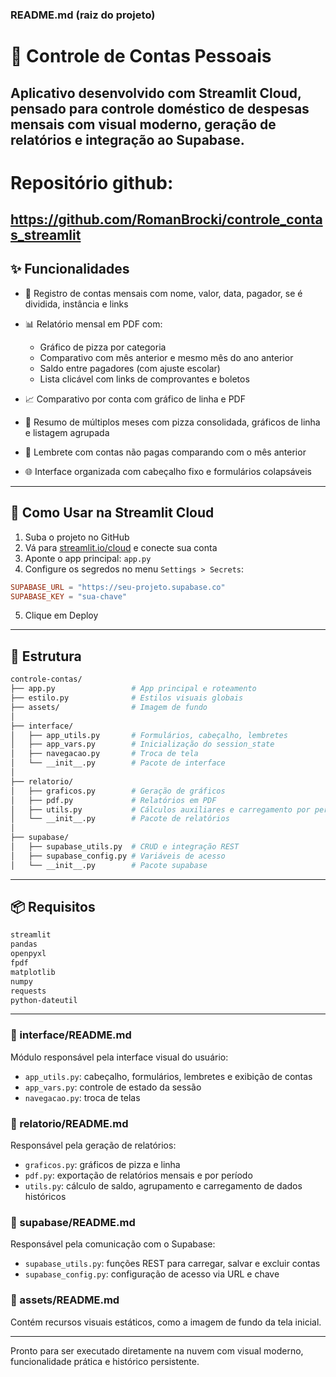 ### README.md (raiz do projeto)

# 💸 Controle de Contas Pessoais

Aplicativo desenvolvido com **Streamlit Cloud**, pensado para controle doméstico de despesas mensais com visual moderno, geração de relatórios e integração ao Supabase.
---
# Repositório github:
https://github.com/RomanBrocki/controle_contas_streamlit
---
## ✨ Funcionalidades

* 📅 Registro de contas mensais com nome, valor, data, pagador, se é dividida, instância e links
* 📊 Relatório mensal em PDF com:

  * Gráfico de pizza por categoria
  * Comparativo com mês anterior e mesmo mês do ano anterior
  * Saldo entre pagadores (com ajuste escolar)
  * Lista clicável com links de comprovantes e boletos
* 📈 Comparativo por conta com gráfico de linha e PDF
* 🧾 Resumo de múltiplos meses com pizza consolidada, gráficos de linha e listagem agrupada
* 📌 Lembrete com contas não pagas comparando com o mês anterior
* 🌐 Interface organizada com cabeçalho fixo e formulários colapsáveis

---

## 🚀 Como Usar na Streamlit Cloud

1. Suba o projeto no GitHub
2. Vá para [streamlit.io/cloud](https://streamlit.io/cloud) e conecte sua conta
3. Aponte o app principal: `app.py`
4. Configure os segredos no menu `Settings > Secrets`:

```toml
SUPABASE_URL = "https://seu-projeto.supabase.co"
SUPABASE_KEY = "sua-chave"
```

5. Clique em Deploy

---

## 📁 Estrutura

```bash
controle-contas/
├── app.py                 # App principal e roteamento
├── estilo.py              # Estilos visuais globais
├── assets/                # Imagem de fundo
│
├── interface/
│   ├── app_utils.py       # Formulários, cabeçalho, lembretes
│   ├── app_vars.py        # Inicialização do session_state
│   ├── navegacao.py       # Troca de tela
│   └── __init__.py        # Pacote de interface
│
├── relatorio/
│   ├── graficos.py        # Geração de gráficos
│   ├── pdf.py             # Relatórios em PDF
│   ├── utils.py           # Cálculos auxiliares e carregamento por período
│   └── __init__.py        # Pacote de relatórios
│
├── supabase/
│   ├── supabase_utils.py  # CRUD e integração REST
│   ├── supabase_config.py # Variáveis de acesso
│   └── __init__.py        # Pacote supabase
```

---

## 📦 Requisitos

```txt
streamlit
pandas
openpyxl
fpdf
matplotlib
numpy
requests
python-dateutil
```

---

### 📁 interface/README.md

Módulo responsável pela interface visual do usuário:

* `app_utils.py`: cabeçalho, formulários, lembretes e exibição de contas
* `app_vars.py`: controle de estado da sessão
* `navegacao.py`: troca de telas

### 📁 relatorio/README.md

Responsável pela geração de relatórios:

* `graficos.py`: gráficos de pizza e linha
* `pdf.py`: exportação de relatórios mensais e por período
* `utils.py`: cálculo de saldo, agrupamento e carregamento de dados históricos

### 📁 supabase/README.md

Responsável pela comunicação com o Supabase:

* `supabase_utils.py`: funções REST para carregar, salvar e excluir contas
* `supabase_config.py`: configuração de acesso via URL e chave

### 📁 assets/README.md

Contém recursos visuais estáticos, como a imagem de fundo da tela inicial.

---

Pronto para ser executado diretamente na nuvem com visual moderno, funcionalidade prática e histórico persistente.





